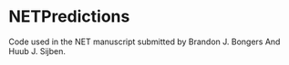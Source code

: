 # NETPredictions
Code used in the NET manuscript submitted by Brandon J. Bongers And Huub J. Sijben.
